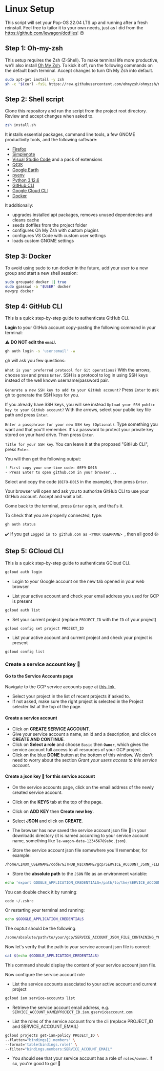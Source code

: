 # Linux Setup

This script will set your Pop-OS 22.04 LTS up and running after a fresh reinstall. Feel free to tailor it to your own needs, just as I did from the https://github.com/lewagon/dotfiles! 😉

## Step 1: Oh-my-zsh

This setup requires the Zsh (Z-Shell). To make terminal life more productive, we'll also install [Oh My Zsh](https://ohmyz.sh/). To kick it off, run the following commands on the default bash terminal. Accept changes to turn Oh My Zsh into default.

```bash
sudo apt-get install -y zsh
sh -c "$(curl -fsSL https://raw.githubusercontent.com/ohmyzsh/ohmyzsh/master/tools/install.sh)"
```

## Step 2: Shell script

Clone this repository and run the script from the project root directory. Review and accept changes when asked to.

```bash
zsh install.sh
```

It installs essential packages, command line tools, a few GNOME productivity tools, and the following software:

- [Firefox](https://www.mozilla.org/en-US/firefox/)
- [Simplenote](https://simplenote.com/)
- [Visual Studio Code](https://code.visualstudio.com/download#) and a pack of extensions
- [QGIS](https://qgis.org/)
- [Google Earth](https://www.google.com/earth/about/versions/#download-pro)
- [pyenv](https://github.com/pyenv/pyenv)
- [Python 3.12.6](https://www.python.org/)
- [GitHub CLI](https://github.com/cli/cli/blob/trunk/docs/install_linux.md)
- [Google Cloud CLI](https://cloud.google.com/sdk)
- [Docker](https://www.docker.com/)

It additionally:
- upgrades installed apt packages, removes unused dependencies and cleans cache
- seeds dotfiles from the project folder
- configures Oh My Zsh with custom plugins
- configures VS Code with custom user settings
- loads custom GNOME settings

## Step 3: Docker

To avoid using sudo to run docker in the future, add your user to a new group and start a new shell session:

```bash
sudo groupadd docker || true
sudo gpasswd -a "$USER" docker
newgrp docker
```

## Step 4: GitHub CLI

This is a quick step-by-step guide to authenticate GitHub CLI.

**Login** to your GitHub account copy-pasting the following command in your terminal:

:warning: **DO NOT edit the `email`**

```bash
gh auth login -s 'user:email' -w
```

gh will ask you few questions:

`What is your preferred protocol for Git operations?` With the arrows, choose `SSH` and press `Enter`. SSH is a protocol to log in using SSH keys instead of the well known username/password pair.

`Generate a new SSH key to add to your GitHub account?` Press `Enter` to ask gh to generate the SSH keys for you.

If you already have SSH keys, you will see instead `Upload your SSH public key to your GitHub account?` With the arrows, select your public key file path and press `Enter`.

`Enter a passphrase for your new SSH key (Optional)`. Type something you want and that you'll remember. It's a password to protect your private key stored on your hard drive. Then press `Enter`.

`Title for your SSH key`. You can leave it at the proposed "GitHub CLI", press `Enter`.

You will then get the following output:

```bash
! First copy your one-time code: 0EF9-D015
- Press Enter to open github.com in your browser...
```

Select and copy the code (`0EF9-D015` in the example), then press `Enter`.

Your browser will open and ask you to authorize GitHub CLI to use your GitHub account. Accept and wait a bit.

Come back to the terminal, press `Enter` again, and that's it.

To check that you are properly connected, type:

```bash
gh auth status
```

:heavy_check_mark: If you get `Logged in to github.com as <YOUR USERNAME> `, then all good :+1:

## Step 5: GCloud CLI

This is a quick step-by-step guide to authenticate GCloud CLI.

```bash
gcloud auth login
```

- Login to your Google account on the new tab opened in your web browser

- List your active account and check your email address you used for GCP is present

```bash
gcloud auth list
```

- Set your current project (replace `PROJECT_ID` with the `ID` of your project)

```bash
gcloud config set project PROJECT_ID
```

- List your active account and current project and check your project is present

```bash
gcloud config list
```

### Create a service account key 🔑

#### Go to the Service Accounts page

Navigate to the GCP service accounts page at [this link](https://console.cloud.google.com/apis/credentials/serviceaccountkey).

- Select your project in the list of recent projects if asked to.
- If not asked, make sure the right project is selected in the Project selecter list at the top of the page.

#### Create a service account

- Click on **CREATE SERVICE ACCOUNT**.
- Give your service account a name, an id and a description, and click on **CREATE AND CONTINUE**.
- Click on **Select a role** and choose `Basic` then **`Owner`**, which gives the service account full access to all resources of your GCP project.
- Click on the blue **DONE** button at the bottom of this window. We don't need to worry about the section *Grant your users access to this service account*.

#### Create a json key 🔑 for this service account

- On the service accounts page, click on the email address of the newly created service account.
- Click on the **KEYS** tab at the top of the page.
- Click on **ADD KEY** then **Create new key**.
- Select **JSON** and click on **CREATE**.
- The browser has now saved the service account json file 🔑 in your downloads directory (it is named according to your service account name, something like `le-wagon-data-123456789abc.json`).

- Store the service account json file somewhere you'll remember, for example:

``` bash
/home/LINUX_USERNAME/code/GITHUB_NICKNAME/gcp/SERVICE_ACCOUNT_JSON_FILE_CONTAINING_YOUR_SECRET_KEY.json
```

- Store the **absolute path** to the `JSON` file as an environment variable:

``` bash
echo 'export GOOGLE_APPLICATION_CREDENTIALS=/path/to/the/SERVICE_ACCOUNT_JSON_FILE_CONTAINING_YOUR_SECRET_KEY.json' >> ~/.zshrc
```
You can double check it by running:

```bash
code ~/.zshrc
```

Or restarting your terminal and running:

``` bash
echo $GOOGLE_APPLICATION_CREDENTIALS
```

The ouptut should be the following:

```bash
/some/absolute/path/to/your/gcp/SERVICE_ACCOUNT_JSON_FILE_CONTAINING_YOUR_SECRET_KEY.json
```

Now let's verify that the path to your service account json file is correct:

``` bash
cat $(echo $GOOGLE_APPLICATION_CREDENTIALS)
```

This command should display the content of your service account json file.

Now configure the service account role

- List the service accounts associated to your active account and current project

```bash
gcloud iam service-accounts list
```

- Retrieve the service account email address, e.g. `SERVICE_ACCOUNT_NAME@PROJECT_ID.iam.gserviceaccount.com`

- List the roles of the service account from the cli (replace PROJECT_ID and SERVICE_ACCOUNT_EMAIL)

```bash
gcloud projects get-iam-policy PROJECT_ID \
--flatten="bindings[].members" \
--format='table(bindings.role)' \
--filter="bindings.members:SERVICE_ACCOUNT_EMAIL"
```

- You should see that your service account has a role of `roles/owner`. If so, you're good to go! 🏁
